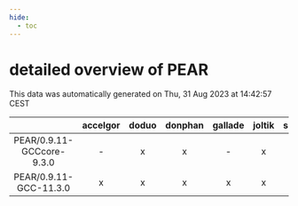 ```yaml
---
hide:
  - toc
---
```


detailed overview of PEAR
=========================


This data was automatically generated on Thu, 31 Aug 2023 at 14:42:57 CEST  

| |accelgor|doduo|donphan|gallade|joltik|skitty|swalot|victini|
| :---: | :---: | :---: | :---: | :---: | :---: | :---: | :---: | :---: |
|PEAR/0.9.11-GCCcore-9.3.0|-|x|x|-|x|x|x|x|
|PEAR/0.9.11-GCC-11.3.0|x|x|x|x|x|x|x|x|
